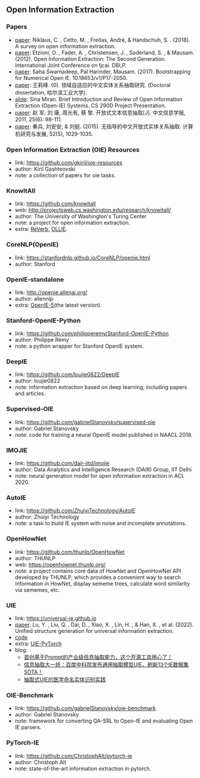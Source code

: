## **Open Information Extraction**

### Papers
  * [paper](https://arxiv.org/abs/1806.05599v1): Niklaus, C. , Cetto, M. , Freitas, André, & Handschuh, S. . (2018). A survey on open information extraction.
  * [paper](http://turing.cs.washington.edu/papers/etzioni-ijcai2011.pdf): Etzioni, O. , Fader, A. , Christensen, J. , Soderland, S. , & Mausam. (2012). Open Information Extraction: The Second Generation. International Joint Conference on Ijcai. DBLP.
  * [paper](https://aclweb.org/anthology/P17-2050): Saha Swarnadeep, Pal Harinder,  Mausam. (2017). Bootstrapping for Numerical Open IE. 10.18653/v1/P17-2050. 
  * [paper](http://www.docin.com/p-1065213229.html): 王莉峰. (0). 领域自适应的中文实体关系抽取研究. (Doctoral dissertation, 哈尔滨工业大学).
  * [slide](https://user.eng.umd.edu/~smiran/OpenIE.pdf):  Sina Miran. Brief Introduction and Review of Open Information Extraction (Open-IE) Systems. CS 290D Project Presentation.
  * [paper](http://jcip.cipsc.org.cn/CN/abstract/abstract1548.shtml): 赵 军, 刘 康, 周光有, 蔡 黎. 开放式文本信息抽取[J]. 中文信息学报, 2011, 25(6): 98-111.
  * [paper](http://crad.ict.ac.cn/CN/abstract/abstract2910.shtml): 秦兵, 刘安安, & 刘挺. (2015). 无指导的中文开放式实体关系抽取. 计算机研究与发展, 52(5), 1029-1035.

### Open Information Extraction (OIE) Resources
  * link: https://github.com/gkiril/oie-resources
  * author: Kiril Gashteovski
  * note: a collection of papers for oie tasks.

### KnowItAll
  * link: https://github.com/knowitall
  * web: http://projectsweb.cs.washington.edu/research/knowitall/
  * author: The University of Washington's Turing Center
  * note: a project for open information extraction.
  * extra: [ReVerb](http://reverb.cs.washington.edu/), [OLLIE](http://knowitall.github.io/ollie/).

### CoreNLP(OpenIE)
  * link: https://stanfordnlp.github.io/CoreNLP/openie.html
  * author: Stanford

### OpenIE-standalone
  * link: http://openie.allenai.org/
  * author: allennlp
  * extra: [OpenIE-5](https://github.com/dair-iitd/OpenIE-standalone)(the latest version).

### Stanford-OpenIE-Python
  * link: https://github.com/philipperemy/Stanford-OpenIE-Python
  * author: Philippe Rémy
  * note: a python wrapper for Stanford OpenIE system.

### DeepIE
  * link: https://github.com/loujie0822/DeepIE
  * author: loujie0822
  * note: information extraction based on deep learning, including papers and articles.

### Supervised-OIE
  * link: https://github.com/gabrielStanovsky/supervised-oie
  * author: Gabriel Stanovsky
  * note: code for training a neural OpenIE model published in NAACL 2018.

### IMOJIE
  * link: https://github.com/dair-iitd/imojie
  * author: Data Analytics and Intelligence Research (DAIR) Group, IIT Delhi
  * note: neural generation model for open information extraction in ACL 2020.
  
### AutoIE
  * link: https://github.com/ZhuiyiTechnology/AutoIE
  * author: Zhuiyi Technology
  * note: a task to build IE system with noise and incomplete annotations.
  
### OpenHowNet
  * link: https://github.com/thunlp/OpenHowNet
  * author: THUNLP
  * web: https://openhownet.thunlp.org/
  * note: a project contains core data of HowNet and OpenHowNet API developed by THUNLP, which provides a convenient way to search information in HowNet, display sememe trees, calculate word similarity via sememes, etc. 

### UIE
  * link: https://universal-ie.github.io
  * [paper](https://arxiv.org/abs/2203.12277): Lu, Y. , Liu, Q. , Dai, D. , Xiao, X. , Lin, H. , & Han, X. , et al. (2022). Unified structure generation for universal information extraction.
  * [code](https://github.com/universal-ie/UIE)
  * extra: [UIE-PyTorch](https://github.com/heiheiyoyo/uie_pytorch)
  * blog:
    - [首创基于Prompt的产业级信息抽取能力，这个开源工具用心了！](https://mp.weixin.qq.com/s/Y2QNTzf18p6fk7eCv4yfCg)
    - [信息抽取大一统：百度中科院发布通用抽取模型UIE，刷新13个IE数据集SOTA！](https://mp.weixin.qq.com/s/s9Kw3UO0VOEi6hqUYFR9Gg)
    - [抽取式UIE的医学命名实体识别实践](https://mp.weixin.qq.com/s/aAZbzTiXD2K9UILIMgsDwg)

### OIE-Benchmark
  * link: https://github.com/gabrielStanovsky/oie-benchmark
  * author: Gabriel Stanovsky
  * note: framework for converting QA-SRL to Open-IE and evaluating Open IE parsers.

### PyTorch-IE
  * link: https://github.com/ChristophAlt/pytorch-ie
  * author: Christoph Alt
  * note: state-of-the-art information extraction in pytorch.
